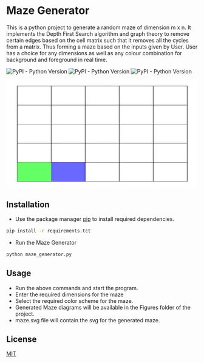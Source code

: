 # Maze Generator

This is a python project to generate a random maze of dimension m x n. It implements the Depth First Search algorithm and graph theory to remove certain edges based on the cell matrix such that it removes all the cycles from a matrix. Thus forming a maze based on the inputs given by User. User has a choice for any dimensions as well as any colour combination for background and foreground in real time.

![PyPI - Python Version](https://img.shields.io/pypi/pyversions/pip?style=for-the-badge) ![PyPI - Python Version](https://img.shields.io/pypi/pyversions/svglib?style=for-the-badge) ![PyPI - Python Version](https://img.shields.io/pypi/pyversions/reportlab?style=for-the-badge)

![](maze.gif)

## Installation

- Use the package manager [pip](https://pip.pypa.io/en/stable/) to install required dependencies.

```bash
pip install -r requirements.tct
```

- Run the Maze Generator

```bash
python maze_generator.py
```

## Usage

- Run the above commands and start the program.
- Enter the required dimensions for the maze
- Select the required color scheme for the maze.
- Generated Maze diagrams will be available in the Figures folder of the project.
- maze.svg file will contain the svg for the generated maze.

## License

[MIT](https://choosealicense.com/licenses/mit/)
